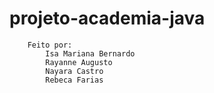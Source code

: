 # projeto-academia-java

		Feito por:
			Isa Mariana Bernardo
			Rayanne Augusto
			Nayara Castro
			Rebeca Farias
